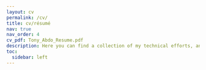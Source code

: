 ```yaml
---
layout: cv
permalink: /cv/
title: cv/résumé
nav: true
nav_order: 4
cv_pdf: Tony_Abdo_Resume.pdf
description: Here you can find a collection of my technical efforts, and in the top right you can find a downloadable single page Résumé.
toc:
  sidebar: left
---
```


